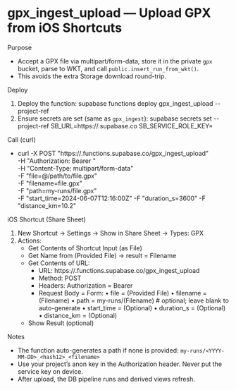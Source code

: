 # gpx_ingest_upload — Upload GPX from iOS Shortcuts

Purpose
- Accept a GPX file via multipart/form-data, store it in the private `gpx` bucket, parse to WKT, and call `public.insert_run_from_wkt()`.
- This avoids the extra Storage download round-trip.

Deploy
1) Deploy the function:
   supabase functions deploy gpx_ingest_upload --project-ref <project-ref>
2) Ensure secrets are set (same as `gpx_ingest`):
   supabase secrets set --project-ref <project-ref> SB_URL=https://<ref>.supabase.co SB_SERVICE_ROLE_KEY=<service-role-key>

Call (curl)
- curl -X POST "https://<ref>.functions.supabase.co/gpx_ingest_upload" \
    -H "Authorization: Bearer <anon-key>" \
    -H "Content-Type: multipart/form-data" \
    -F "file=@/path/to/file.gpx" \
    -F "filename=file.gpx" \
    -F "path=my-runs/file.gpx" \
    -F "start_time=2024-06-07T12:16:00Z" -F "duration_s=3600" -F "distance_km=10.2"

iOS Shortcut (Share Sheet)
1) New Shortcut → Settings → Show in Share Sheet → Types: GPX
2) Actions:
   - Get Contents of Shortcut Input (as File)
   - Get Name from (Provided File) → result = Filename
   - Get Contents of URL:
     - URL: https://<ref>.functions.supabase.co/gpx_ingest_upload
     - Method: POST
     - Headers: Authorization = Bearer <anon-key>
     - Request Body = Form:
       • file = (Provided File)
       • filename = (Filename)
       • path = my-runs/(Filename)  # optional; leave blank to auto-generate
       • start_time = (Optional)
       • duration_s = (Optional)
       • distance_km = (Optional)
   - Show Result (optional)

Notes
- The function auto-generates a path if none is provided: `my-runs/<YYYY-MM-DD>_<hash12>_<filename>`
- Use your project’s anon key in the Authorization header. Never put the service key on device.
- After upload, the DB pipeline runs and derived views refresh.

